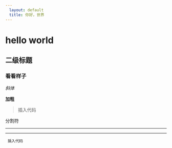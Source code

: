 ```yaml
---
　layout: default
　title: 你好，世界
---
```

# hello world

## 二级标题

### 看看样子



*斜体*

**加粗**

> 插入代码

分割符
***
---
` 插入代码`
